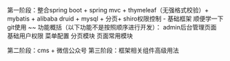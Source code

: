 第一阶段：整合spring boot + spring mvc + thymeleaf（无强格式校验）+ mybatis + alibaba druid + mysql + 分页+ shiro权限控制  - 基础框架
顺便学一下git使用 ~~
功能概括（以下功能不是按照顺序进行开发）：
admin后台管理页面
基础用户权限
菜单配置
分页模块
页面常用模块

第二阶段：cms + 微信公众号
第三阶段：框架相关组件高级用法

